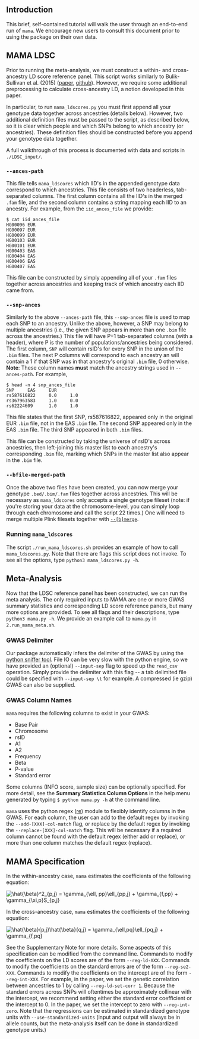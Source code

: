 ## Introduction 

This brief, self-contained tutorial will walk the user through an end-to-end run of `mama`. We encourage new users to consult this document prior to using the package on their own data.

## MAMA LDSC

Prior to running the meta-analysis, we must construct a within- and cross-ancestry LD score reference panel. This script works similarly to Bulik-Sullivan et al. (2015)  ([paper](https://www.nature.com/articles/ng.3211), [github](https://github.com/bulik/ldsc)). However, we require some additional preprocessing to calculate cross-ancestry LD, a notion developed in this paper. 

In particular, to run `mama_ldscores.py` you must first append all your genotype data together across ancestries (details below). However, two additional definition files must be passed to the script, as described below, so it is clear which people and which SNPs belong to which ancestry (or ancestries). These definition files should be constructed before you append your genotype data together.

A full walkthrough of this process is documented with data and scripts in `./LDSC_input/`. 

### `--ances-path` 

This file tells `mama_ldscores` which IID's in the appended genotype data correspond to which ancestries. This file consists of two headerless, tab-separated columns. The first column contains all the IID's in the merged `.fam` file, and the second column contains a string mapping each IID to an ancestry. For example, from the `iid_ances_file` we provide:
```
$ cat iid_ances_file
HG00096 EUR
HG00097 EUR
HG00099 EUR
HG00103 EUR
HG00101 EUR
HG00403 EAS
HG00404 EAS
HG00406 EAS
HG00407 EAS
```
This file can be constructed by simply appending all of your `.fam` files together across ancestries and keeping track of which ancestry each IID came from.

### `--snp-ances`

Similarly to the above `--ances-path` file, this `--snp-ances` file is used to map each SNP to an ancestry. Unlike the above, however, a SNP may belong to multiple ancestries (i.e., the given SNP appears in more than one `.bim` file across the ancestries.) This file will have P+1 tab-separated columns (with a header), where P is the number of populations/ancestries being considered. The first column, `SNP` will contain rsID's for every SNP in the union of the `.bim` files. The next P columns will correspond to each ancestry an will contain a 1 if that SNP was in that ancestry's original `.bim` file, 0 otherwise. **Note**: These column names **must** match the ancestry strings used in `--ances-path`. For example,
```
$ head -n 4 snp_ances_file
SNP     EAS     EUR
rs587616822     0.0     1.0
rs367963583     1.0     0.0
rs62224609      1.0     1.0
```
This file states that the first SNP, rs587616822, appeared only in the original EUR `.bim` file, not in the EAS `.bim` file. The second SNP appeared only in the EAS `.bim` file. The third SNP appeared in both `.bim` files.

This file can be constructed by taking the universe of rsID's across ancestries, then left-joining this master list to each ancestry's corresponding `.bim` file, marking which SNPs in the master list also appear in the `.bim` file.

### `--bfile-merged-path`

Once the above two files have been created, you can now merge your genotype `.bed/.bim/.fam` files together across ancestries. This will be necessary as `mama_ldscores` only accepts a single genotype fileset (note: if you're storing your data at the chromosome-level, you can simply loop through each chromosome and call the script 22 times.) One will need to merge multiple Plink filesets together with [`--[b]merge`](https://www.cog-genomics.org/plink/1.9/data#merge).

### Running `mama_ldscores`

The script `./run_mama_ldscores.sh` provides an example of how to call `mama_ldscores.py`. Note that there are flags this script does not invoke. To see all the options, type `python3 mama_ldscores.py -h`. 

## Meta-Analysis

Now that the LDSC reference panel has been constructed, we can run the meta analysis. The only required inputs to MAMA are one or more GWAS summary statistics and corresponding LD score reference panels, but many more options are provided. To see all flags and their descriptions, type `python3 mama.py -h`. We provide an example call to `mama.py` in `2.run_mama_meta.sh`. 


### GWAS Delimiter

Our package automatically infers the delimiter of the GWAS by using the [python sniffer tool](https://docs.python.org/3/library/csv.html). File IO can be very slow with the python engine, so we have provided an (optional) `--input-sep` flag to speed up the `read_csv` operation. Simply provide the delimiter with this flag --  a tab delimited file could be specified with `--input-sep \t` for example. A compressed (ie gzip) GWAS can also be supplied.

### GWAS Column Names 

`mama` requires the following columns to exist in your GWAS:

   * Base Pair
   * Chromosome  
   * rsID
   * A1 
   * A2 
   * Frequency 
   * Beta
   * P-value
   * Standard error
   
Some columns (INFO score, sample size) can be optionally specified. For more detail, see the **Summary Statistics Column Options** in the help menu generated by typing `$ python mama.py -h` at the command line. 
   
`mama` uses the python regex ([re](https://docs.python.org/3/library/re.html)) module to flexibly identify columns in the GWAS. For each column, the user can add to the default regex by invoking the `--add-[XXX]-col-match` flag, or replace by the default regex by invoking the `--replace-[XXX]-col-match` flag. This will be necessary if a required column cannot be found with the default regex (either add or replace), or more than one column matches the default regex (replace).

## MAMA Specification 

In the within-ancestry case, `mama` estimates the coefficients of the following equation:

<img src="https://latex.codecogs.com/svg.image?\hat{\beta}^2_{p,j}&space;=&space;\gamma_{\ell,&space;pp}\ell_{pp,j}&space;&plus;&space;\gamma_{f,pp}&space;&plus;&space;\gamma_{\xi,p}S_{p,j}" title="\hat{\beta}^2_{p,j} = \gamma_{\ell, pp}\ell_{pp,j} + \gamma_{f,pp} + \gamma_{\xi,p}S_{p,j}" />


In the cross-ancestry case, `mama` estimates the coefficients of the following equation:

<img src="https://latex.codecogs.com/svg.image?\hat{\beta}{p,j}\hat{\beta}{q,j}&space;=&space;\gamma_{\ell,pq}\ell_{pq,j}&space;&plus;&space;\gamma_{f,pq}" title="\hat{\beta}{p,j}\hat{\beta}{q,j} = \gamma_{\ell,pq}\ell_{pq,j} + \gamma_{f,pq}" />


See the Supplementary Note for more details. Some aspects of this specification can be modified from the command line. Commands to modify the coefficients on the LD scores are of the form `--reg-ld-XXX`. Commands to modify the coefficients on the standard errors are of the form `--reg-se2-XXX`. Commands to modify the coefficients on the intercept are of the form `--reg-int-XXX`. For example, in the paper, we set the genetic correlation between ancestries to 1 by calling `--reg-ld-set-corr 1`. Because the standard errors across SNPs will oftentimes be approximately collinear with the intercept, we recommend setting either the standard error coefficient or the intercept to 0. In the paper, we set the  intercept to zero with `--reg-int-zero`. Note that the regressions can be estimated in standardized genotype units with `--use-standardized-units` (input and output will always be in allele counts, but the meta-analysis itself can be done in standardized genotype units.)



